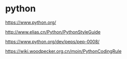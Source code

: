 # python

https://www.python.org/

http://www.elias.cn/Python/PythonStyleGuide

https://www.python.org/dev/peps/pep-0008/

https://wiki.woodpecker.org.cn/moin/PythonCodingRule
